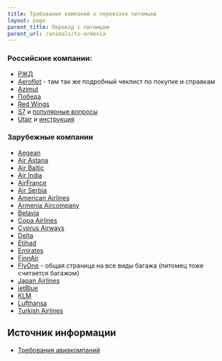 ```yaml
---
title: Требования компаний к перевозке питомцев
layout: page
parent_title: Переезд с питомцем
parent_url: /animals/to-armenia
---
```


### Российские компании: 

- [РЖД](https://www.tutu.ru/2read/rules_and_documents/pets_in_train)
- [Aeroflot](https://www.aeroflot.ru/ru-ru/information/special/animals) - там так же подробный чеклист по покупке и справкам 
- [Azimut](https://azimuth.aero/ru/passengers/baggage/flights-with-pets)
- [Победа](https://www.pobeda.aero/ru/information/service/perevozka-zhivotnykh/)
- [Red Wings](https://flyredwings.com/baggage/perevozka-zhivotnyx/)
- [S7](https://www.s7.ru/ru/info/perevozka-zhivotnykh/) и [популярные вопросы](https://helpcenter.s7.ru/ru/category/bagazh-i-ruchnaya-klad/perevozka-zhivotnyh/)
- [Utair](https://www.utair.ru/support/6/ob_usluge_perevozka_zhivotnyh) и [инструкция](https://www.utair.ru/support/4/kak_perevozyatsya_zhivotnye_na_rejsah_utair)

### Зарубежные компании 

- [Aegean](https://en.aegeanair.com/travel-information/special-assistance/traveling-with-pet/)
- [Air Astana](https://airastana.com/kaz/ru-ru/Nashi-uslugi/Spetsialnye-uslugi/Perevozka-zhivotnykh)
- [Air Baltic](https://www.airbaltic.com/en/travelling-with-pets)
- [Air India](https://www.airindia.in/new-pets.htm)
- [AirFrance](https://wwws.airfrance.ca/information/passagers/voyager-avec-son-animal-chien-chat)
- [Air Serbia](https://www.airserbia.com/en/information/ancillary-services/traveling-with-your-pets)
- [American Airlines](https://www.aa.com/i18n/travel-info/special-assistance/pets.jsp)
- [Armenia Aircompany](https://armeniafly.com/special-services/travelling-with-pets-ru)
- [Belavia](https://belavia.by/perevozka-zhivotnyh/)
- [Copa Airlines](https://www.copaair.com/en/web/gs/pets)
- [Cyprus Airways](https://promo.cyprusairways.com/info1/pets)
- [Delta](https://www.delta.com/us/en/pet-travel/overview)
- [Etihad](https://www.etihad.com/en/fly-etihad/baggage/travelling-with-pets)
- [Emirates](https://www.emirates.com/english/help/forms/pets-travel/)
- [FinnAir](https://www.finnair.com/en/pets-on-finnair-flights)
- [FlyOne](https://flyone.eu/ru/Before-flights/Baggage) - общая страница на все виды багажа (питомец тоже считается багажом) 
- [Japan Airlines](https://www.jal.co.jp/jp/en/inter/support/pet/)
- [jetBlue](https://www.jetblue.com/traveling-together/traveling-with-pets)
- [KLM](https://www.klm.com/information/pets)
- [Lufthansa](https://www.lufthansa.com/us/en/travelling-with-animals)
- [Turkish Airlines](https://www.turkishairlines.com/ru-int/any-questions/traveling-with-pets/)

## Источник информации

- [Требования авиакомпаний](https://app.simplenote.com/p/dVCsTj)
